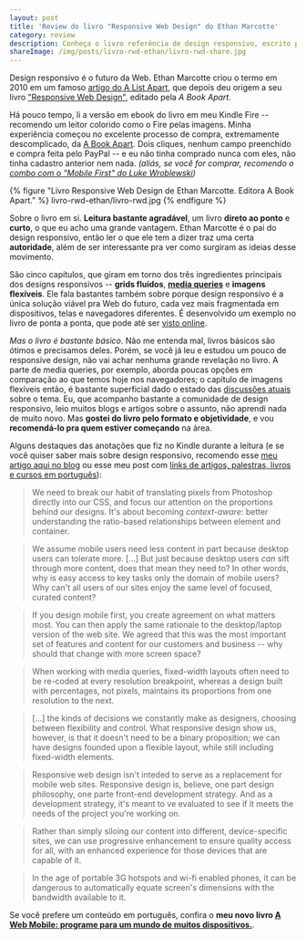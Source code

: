 ```yaml
---
layout: post
title: 'Review do livro "Responsive Web Design" do Ethan Marcotte'
category: review
description: Conheça o livro referência de design responsivo, escrito pelo criador da técnica, Ethan Marcotte
shareImage: /img/posts/livro-rwd-ethan/livro-rwd-share.jpg
---
```


Design responsivo é o futuro da Web. Ethan Marcotte criou o termo em 2010 em um famoso [artigo do A List Apart](http://www.alistapart.com/articles/responsive-web-design/ "Artigo original do Ethan sobre RWD"), que depois deu origem a seu livro ["Responsive Web Design"](http://www.abookapart.com/products/responsive-web-design), editado pela *A Book Apart*.

Há pouco tempo, li a versão em ebook do livro em meu Kindle Fire -- recomendo um leitor colorido como o Fire pelas imagens. Minha experiência começou no excelente processo de compra, extremamente descomplicado, da [A Book Apart](http://www.abookapart.com/). Dois cliques, nenhum campo preenchido e compra feita pelo PayPal -- e eu não tinha comprado nunca com eles, não tinha cadastro anterior nem nada. *(aliás, se você for comprar, recomendo o [combo com o "Mobile First" do Luke Wroblewski](http://www.abookapart.com/products/mobile-first-responsive-web-design-bundle))*

{% figure "Livro Responsive Web Design de Ethan Marcotte. Editora A Book Apart." %}
	livro-rwd-ethan/livro-rwd.jpg
{% endfigure %}

Sobre o livro em si. **Leitura bastante agradável**, um livro **direto ao ponto** e **curto**, o que eu acho uma grande vantagem. Ethan Marcotte é o pai do design responsivo, então ler o que ele tem a dizer traz uma certa **autoridade**, além de ser interessante pra ver como surgiram as ideias desse movimento.

São cinco capítulos, que giram em torno dos três ingredientes principais dos designs responsivos -- **grids fluídos**, **[media queries](http://blog.caelum.com.br/flexibilidade-em-paginas-para-dispositivos-moveis-com-media-queries/ "Artigo sobre Media queries no Blog da Caelum")** e **imagens flexíveis**. Ele fala bastantes também sobre porque design responsivo é a única solução viável pra Web do futuro, cada vez mais fragmentada em dispositivos, telas e navegadores diferentes. É desenvolvido um exemplo no livro de ponta a ponta, que pode até ser [visto online](http://responsivewebdesign.com/robot/ "Exemplo do livro").

*Mas o livro é bastante básico*. Não me entenda mal, livros básicos são ótimos e precisamos deles. Porém, se você já leu e estudou um pouco de responsive design, não vai achar nenhuma grande revelação no livro. A parte de media queries, por exemplo, aborda poucas opções em comparação ao que temos hoje nos navegadores; o capítulo de imagens flexíveis então, é bastante superficial dado o estado das [discussões atuais](http://css-tricks.com/which-responsive-images-solution-should-you-use/ "Vários frameworks de imagens responsivas") sobre o tema. Eu, que acompanho bastante a comunidade de design responsivo, leio muitos blogs e artigos sobre o assunto, não aprendi nada de muito novo. Mas **gostei do livro pelo formato e objetividade**, e vou **recomendá-lo pra quem estiver começando** na área.

Alguns destaques das anotações que fiz no Kindle durante a leitura (e se você quiser saber mais sobre design responsivo, recomendo esse [meu artigo aqui no blog](/responsive-web-design/ "Artigo: Design Responsivo por uma Web Única") ou esse meu post com [links de artigos, palestras, livros e cursos em português](/diretorio-design-responsivo/)):

> We need to break our habit of translating pixels from Photoshop directly into our CSS, and focus our attention on the proportions behind our designs. It's about becoming *context-aware*: better understanding the ratio-based relationships between element and container.

> We assume mobile users need less content in part because desktop users can tolerate more. [...] But just because desktop users *can* sift through more content, does that mean they need to? In other words, why is easy access to key tasks only the domain of mobile users? Why can't all users of our sites enjoy the same level of focused, curated content?

> If you design mobile first, you create agreement on what matters most. You can then apply the same rationale to the desktop/laptop version of the web site. We agreed that this was the most important set of features and content for our customers and business -- why should that change with more screen space?

> When working with media queries, fixed-width layouts often need to be re-coded at every resolution breakpoint, whereas a design built with percentages, not pixels, maintains its proportions from one resolution to the next.

> [...] the kinds of decisions we constantly make as designers, choosing between flexibility and control. What responsive design show us, however, is that it doesn't need to be a binary proposition; we can have designs founded upon a flexible layout, while still including fixed-width elements.

> Responsive web design isn't inteded to serve as a replacement for mobile web sites. Responsive design is,  believe, one part design philosophy, one parte front-end development strategy. And as a development strategy, it's meant to ve evaluated to see if it meets the needs of the project you're working on.

> Rather than simply siloing our content into different, device-specific sites, we can use progressive enhancement to ensure quality access for all, with an enhanced experience for those devices that are capable of it.

> In the age of portable 3G hotspots and wi-fi enabled phones, it can be dangerous to automatically equate screen's dimensions with the bandwidth available to it.

Se você prefere um conteúdo em português, confira o **meu novo livro [A Web Mobile: programe para um mundo de muitos dispositivos.](/livro-web-mobile/)**. 